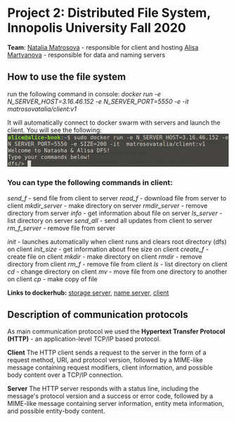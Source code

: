 # Project 2: Distributed File System, Innopolis University Fall 2020
**Team**:
[Natalia Matrosova](https://github.com/MatrosovaTalia) - responsible for client and hosting
[Alisa Martyanova](https://github.com/AlisaMartyanova) - responsible for data and naming servers


## How to use the file system

run the following command in console: 
*docker run -e N_SERVER_HOST=3.16.46.152 -e N_SERVER_PORT=5550 -e -it  matrosovatalia/client:v1*

It will automatically connect to docker swarm with servers and launch the client. You will see the following:
![alt text](https://github.com/AlisaMartyanova/DistributedSystems/blob/master/term.png)

### You can type the following commands in client: 
*send_f* - send file from client to server
*read_f* - download file from server to client
*mkdir_server* - make directory on server
*rmdir_server* - remove directory from server
*info* - get information about file on server
*ls_server* - list directory on server
*send_all* - send all updates from client to server
*rm_f_server* - remove file from server

*init* - launches automatically when client runs and clears root directory (dfs) on client
*init_size* - get information about free size on client
*create_f* - create file on client
*mkdir* - make directory on client
*rmdir* - remove directory from client
*rm_f* - remove file from client
*ls* - list directory on client
*cd* - change directory on client
*mv* - move file from one directory to another on client
*cp* - make copy of file

**Links to dockerhub:**
[storage server](https://hub.docker.com/repository/docker/matrosovatalia/storage-server), [name server](https://hub.docker.com/repository/docker/matrosovatalia/nameserver), [client](https://hub.docker.com/repository/docker/matrosovatalia/client)


## Description of communication protocols
As main communication protocol we used the **Hypertext Transfer Protocol (HTTP)** - an application-level TCP/IP based protocol. 

**Client**
The HTTP client sends a request to the server in the form of a request method, URI, and protocol version, followed by a MIME-like message containing request modifiers, client information, and possible body content over a TCP/IP connection.

**Server**
The HTTP server responds with a status line, including the message's protocol version and a success or error code, followed by a MIME-like message containing server information, entity meta information, and possible entity-body content.
